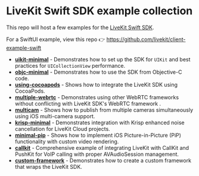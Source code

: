 # LiveKit Swift SDK example collection

This repo will host a few examples for the [LiveKit Swift SDK](https://github.com/livekit/client-sdk-swift).

For a SwiftUI example, view this repo 👉 https://github.com/livekit/client-example-swift

* [**uikit-minimal**](uikit-minimal) - Demonstrates how to set up the SDK for `UIKit` and best practices for `UICollectionView` performance.
* [**objc-minimal**](objc-minimal) - Demonstrates how to use the SDK from Objective-C code.
* [**using-cocoapods**](using-cocoapods) - Shows how to integrate the LiveKit SDK using CocoaPods.
* [**multiple-webrtc**](multiple-webrtc) - Demonstrates using other WebRTC frameworks without conflicting with LiveKit SDK's WebRTC framework .
* [**multicam**](multicam) - Shows how to publish from multiple cameras simultaneously using iOS multi-camera support.
* [**krisp-minimal**](krisp-minimal) - Demonstrates integration with Krisp enhanced noise cancellation for LiveKit Cloud projects.
* [**minimal-pip**](minimal-pip) - Shows how to implement iOS Picture-in-Picture (PiP) functionality with custom video rendering.
* [**callkit**](callkit) - Comprehensive example of integrating LiveKit with CallKit and PushKit for VoIP calling with proper AVAudioSession management.
* [**custom-framework**](custom-framework) - Demonstrates how to create a custom framework that wraps the LiveKit SDK.
